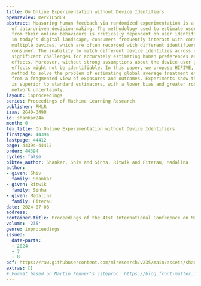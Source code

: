 ```yaml
---
title: On Online Experimentation without Device Identifiers
openreview: merZTLSdC9
abstract: Measuring human feedback via randomized experimentation is a cornerstone
  of data-driven decision-making. The methodology used to estimate user preferences
  from their online behaviours is critically dependent on user identifiers. However,
  in today’s digital landscape, consumers frequently interact with content across
  multiple devices, which are often recorded with different identifiers for the same
  consumer. The inability to match different device identities across consumers poses
  significant challenges for accurately estimating human preferences and other causal
  effects. Moreover, without strong assumptions about the device-user graph, the causal
  effects might not be identifiable. In this paper, we propose HIFIVE, a variational
  method to solve the problem of estimating global average treatment effects (GATE)
  from a fragmented view of exposures and outcomes. Experiments show that our estimator
  is superior to standard estimators, with a lower bias and greater robustness to
  network uncertainty.
layout: inproceedings
series: Proceedings of Machine Learning Research
publisher: PMLR
issn: 2640-3498
id: shankar24a
month: 0
tex_title: On Online Experimentation without Device Identifiers
firstpage: 44394
lastpage: 44412
page: 44394-44412
order: 44394
cycles: false
bibtex_author: Shankar, Shiv and Sinha, Ritwik and Fiterau, Madalina
author:
- given: Shiv
  family: Shankar
- given: Ritwik
  family: Sinha
- given: Madalina
  family: Fiterau
date: 2024-07-08
address:
container-title: Proceedings of the 41st International Conference on Machine Learning
volume: '235'
genre: inproceedings
issued:
  date-parts:
  - 2024
  - 7
  - 8
pdf: https://raw.githubusercontent.com/mlresearch/v235/main/assets/shankar24a/shankar24a.pdf
extras: []
# Format based on Martin Fenner's citeproc: https://blog.front-matter.io/posts/citeproc-yaml-for-bibliographies/
---
```

